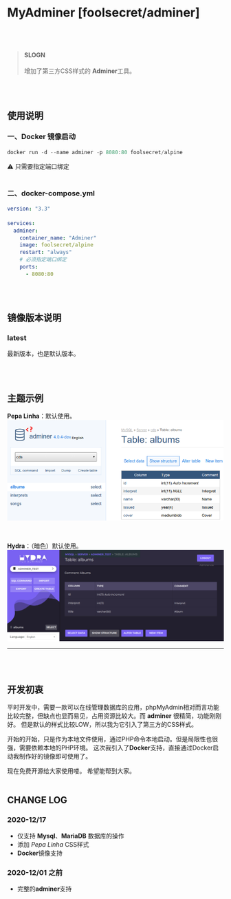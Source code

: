 # MyAdminer [foolsecret/adminer]
<br><br>

> #### SLOGN <br>
> 增加了第三方CSS样式的 **Adminer**工具。

<br><br>

## 使用说明

### 一、Docker 镜像启动
``` powershell
docker run -d --name adminer -p 8080:80 foolsecret/alpine
```
⚠️ 只需要指定端口绑定
<br><br>

### 二、docker-compose.yml
``` yaml
version: "3.3"

services: 
  adminer:
    container_name: "Adminer"
    image: foolsecret/alpine
    restart: "always"
    # 必须指定端口绑定
    ports: 
      - 8080:80
```
<br><br>

## 镜像版本说明
### latest
最新版本，也是默认版本。

<br><br>
## 主题示例

**Pepa Linha**：默认使用。
<img src="./images/pepa.png">

<br>

**Hydra**：（暗色）默认使用。
<img src="./images/hydra.png">

------
<br><br>

## 开发初衷
平时开发中，需要一款可以在线管理数据库的应用，phpMyAdmin相对而言功能比较完整，但缺点也显而易见，占用资源比较大。而 **adminer** 很精简，功能刚刚好。  但是默认的样式比较LOW，所以我为它引入了第三方的CSS样式。

开始的开始，只是作为本地文件使用，通过PHP命令本地启动。但是局限性也很强，需要依赖本地的PHP环境。
这次我引入了**Docker**支持，直接通过Docker启动我制作好的镜像即可使用了。

现在免费开源给大家使用喽。
希望能帮到大家。
<br><br>

## CHANGE LOG

### 2020-12/17
- 仅支持 **Mysql**、**MariaDB** 数据库的操作
- 添加 *Pepa Linha* CSS样式
- **Docker**镜像支持

### 2020-12/01 之前
- 完整的**adminer**支持